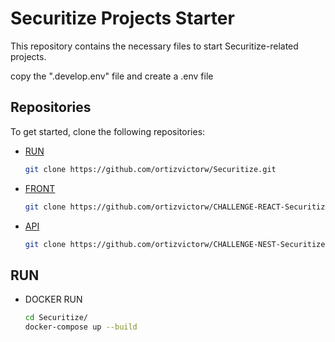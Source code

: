 # Securitize Projects Starter

This repository contains the necessary files to start Securitize-related projects.

copy the ".develop.env" file and create a .env file

## Repositories

To get started, clone the following repositories:

- [RUN](https://github.com/ortizvictorw/Securitize.git
)
  ```bash
  git clone https://github.com/ortizvictorw/Securitize.git


- [FRONT](https://github.com/ortizvictorw/CHALLENGE-REACT-Securitize.git
)
  ```bash
  git clone https://github.com/ortizvictorw/CHALLENGE-REACT-Securitize.git


- [API](https://github.com/ortizvictorw/CHALLENGE-NEST-Securitize.git
)
  ```bash
  git clone https://github.com/ortizvictorw/CHALLENGE-NEST-Securitize.git

## RUN

- DOCKER RUN
  ```bash
  cd Securitize/ 
  docker-compose up --build

